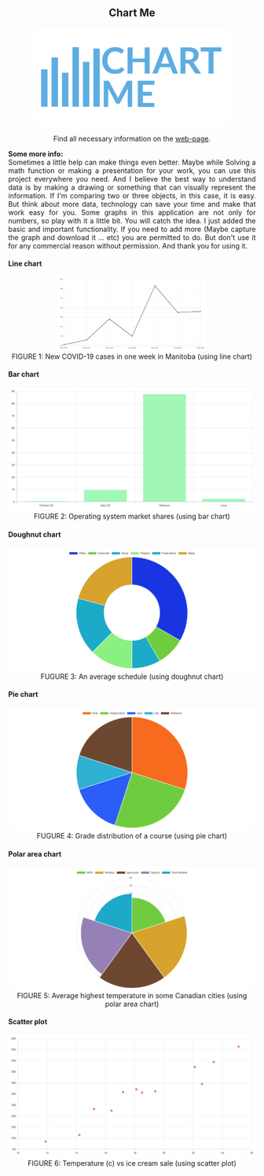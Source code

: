 <h2 align="center">Chart Me</h2>
<div align="center">
  <a href="https://jayedrafiprojects.github.io/chart-me/"><img src="web/images/logo.png"></a>
  <p>Find all necessary information on the <a href="https://jayedrafiprojects.github.io/chart-me/">web-page</a>.</p>
  <p align="justify"><strong>Some more info:</strong><br/>
    Sometimes a little help can make things even better. Maybe while Solving a math function or making a presentation for your work,
    you can use this project everywhere you need. And I believe the best way to understand data is by making a drawing or something that can visually represent the information. 
    If I'm comparing two or three objects, in this case, it is easy. But think about more data, technology can save your time and make that work easy for you.
    Some graphs in this application are not only for numbers, so play with it a little bit. You will catch the idea. I just added the basic and important functionality.
    If you need to add more (Maybe capture the graph and download it ... etc) you are permitted to do. But don't use it for any commercial reason without permission. 
    And thank you for using it.</p>
</div>
<h4>Line chart</h4>
<p align="center"><img src="https://github.com/JayedRafiProjects/chart-me/blob/main/web/images/new_covid_1week_mb.png" width="60%">
  <br/>FIGURE 1: New COVID-19 cases in one week in Manitoba (using line chart)</p>
<h4>Bar chart</h4>
<p align="center"><img src="https://github.com/JayedRafiProjects/chart-me/blob/main/web/images/os_market_share.png">
  <br/>FIGURE 2: Operating system market shares (using bar chart)</p>
<h4>Doughnut chart</h4>
<p align="center"><img src="https://github.com/JayedRafiProjects/chart-me/blob/main/web/images/avg_day.png">
  <br/>FUGURE 3: An average schedule (using doughnut chart)</p>
<h4>Pie chart</h4>
<p align="center"><img src="https://github.com/JayedRafiProjects/chart-me/blob/main/web/images/grade_distribution.png">
  <br/>FUGURE 4: Grade distribution of a course (using pie chart)</p>
<h4>Polar area chart</h4>
<p align="center"><img src="https://github.com/JayedRafiProjects/chart-me/blob/main/web/images/avg_hi_tem_can_city.png">
  <br/>FIGURE 5: Average highest temperature in some Canadian cities (using polar area chart)</p>
<h4>Scatter plot</h4>
<p align="center"><img src="https://github.com/JayedRafiProjects/chart-me/blob/main/web/images/temp_x_icecream_sale.png">
  <br/>FIGURE 6: Temperature (c) vs ice cream sale (using scatter plot)</p>
